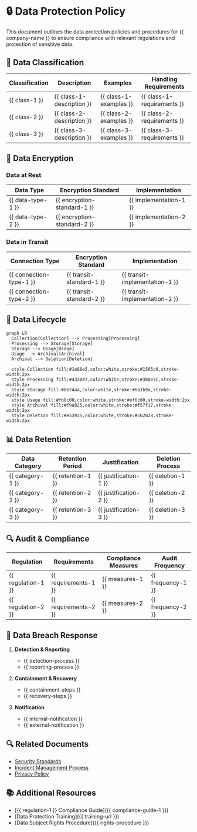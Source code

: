 <!--  
📝 Usage:  
- Replace all {{placeholders}} with your organization's content
- Update links and remove unnecessary sections
- Customize as needed 

Happy documenting! 🚀  
-->

# 🔒 Data Protection Policy

This document outlines the data protection policies and procedures for {{ company-name }} to ensure compliance with relevant regulations and protection of sensitive data.

## 🎯 Data Classification

| Classification | Description | Examples | Handling Requirements |
|----------------|-------------|----------|----------------------|
| {{ class-1 }} | {{ class-1-description }} | {{ class-1-examples }} | {{ class-1-requirements }} |
| {{ class-2 }} | {{ class-2-description }} | {{ class-2-examples }} | {{ class-2-requirements }} |
| {{ class-3 }} | {{ class-3-description }} | {{ class-3-examples }} | {{ class-3-requirements }} |

## 🔐 Data Encryption

### Data at Rest

| Data Type | Encryption Standard | Implementation |
|-----------|---------------------|----------------|
| {{ data-type-1 }} | {{ encryption-standard-1 }} | {{ implementation-1 }} |
| {{ data-type-2 }} | {{ encryption-standard-2 }} | {{ implementation-2 }} |

### Data in Transit

| Connection Type | Encryption Standard | Implementation |
|-----------------|---------------------|----------------|
| {{ connection-type-1 }} | {{ transit-standard-1 }} | {{ transit-implementation-1 }} |
| {{ connection-type-2 }} | {{ transit-standard-2 }} | {{ transit-implementation-2 }} |

## 🔄 Data Lifecycle

```mermaid
graph LR
  Collection[Collection] --> Processing[Processing]
  Processing --> Storage[Storage]
  Storage --> Usage[Usage]
  Usage --> Archival[Archival]
  Archival --> Deletion[Deletion]
  
  style Collection fill:#1e88e5,color:white,stroke:#1565c0,stroke-width:2px
  style Processing fill:#43a047,color:white,stroke:#388e3c,stroke-width:2px
  style Storage fill:#8e24aa,color:white,stroke:#6a1b9a,stroke-width:2px
  style Usage fill:#fb8c00,color:white,stroke:#ef6c00,stroke-width:2px
  style Archival fill:#f9a825,color:white,stroke:#f57f17,stroke-width:2px
  style Deletion fill:#e53935,color:white,stroke:#c62828,stroke-width:2px
```

## 📊 Data Retention

| Data Category | Retention Period | Justification | Deletion Process |
|---------------|------------------|---------------|------------------|
| {{ category-1 }} | {{ retention-1 }} | {{ justification-1 }} | {{ deletion-1 }} |
| {{ category-2 }} | {{ retention-2 }} | {{ justification-2 }} | {{ deletion-2 }} |
| {{ category-3 }} | {{ retention-3 }} | {{ justification-3 }} | {{ deletion-3 }} |

## 🔍 Audit & Compliance

| Regulation | Requirements | Compliance Measures | Audit Frequency |
|------------|--------------|---------------------|-----------------|
| {{ regulation-1 }} | {{ requirements-1 }} | {{ measures-1 }} | {{ frequency-1 }} |
| {{ regulation-2 }} | {{ requirements-2 }} | {{ measures-2 }} | {{ frequency-2 }} |

## 🚨 Data Breach Response

1. **Detection & Reporting**
   - {{ detection-process }}
   - {{ reporting-process }}

2. **Containment & Recovery**
   - {{ containment-steps }}
   - {{ recovery-steps }}

3. **Notification**
   - {{ internal-notification }}
   - {{ external-notification }}

## 🔍 Related Documents

- [Security Standards](./security-standards.md)
- [Incident Management Process](../standards/incident-management.md)
- [Privacy Policy](./privacy-policy.md)

## 📚 Additional Resources

- [{{ regulation-1 }} Compliance Guide]({{ compliance-guide-1 }})
- [Data Protection Training]({{ training-url }})
- [Data Subject Rights Procedure]({{ rights-procedure }})
